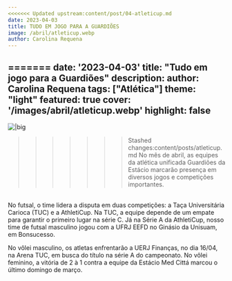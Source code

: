 ```yaml
---
<<<<<<< Updated upstream:content/post/04-atleticup.md
date: 2023-04-03
title: TUDO EM JOGO PARA A GUARDIÕES
image: /abril/atleticup.webp
author: Carolina Requena
---
```

=======
date: '2023-04-03'
title: "Tudo em jogo para a Guardiões"
description: 
author: Carolina Requena
tags: ["Atlética"]
theme: "light"
featured: true
cover: '/images/abril/atleticup.webp'
highlight: false
---
![|big](/images/março/atleticup.webp)

>>>>>>> Stashed changes:content/posts/atleticup.md
No mês de abril, as equipes da atlética unificada Guardiões da Estácio marcarão presença em diversos jogos e competições importantes.

\
No futsal, o time lidera a disputa em duas competições: a Taça Universitária Carioca (TUC) e a AthletiCup. Na TUC, a equipe depende de um empate para garantir o primeiro lugar na série C. Já na Série A da AthletiCup, nosso time de futsal masculino jogou com a UFRJ EEFD no Ginásio da Unisuam, em Bonsucesso.

No vôlei masculino, os atletas enfrentarão a UERJ Finanças, no dia 16/04, na Arena TUC, em busca do título na série A do campeonato. No vôlei feminino, a vitória de 2 à 1 contra a equipe da Estácio Med Cittá marcou o último domingo de março.